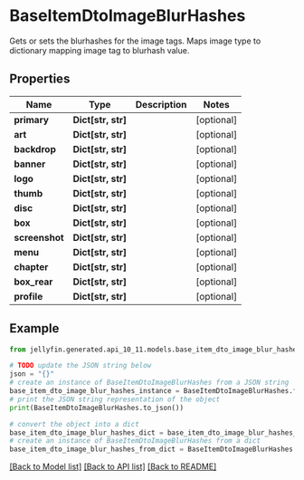 # BaseItemDtoImageBlurHashes

Gets or sets the blurhashes for the image tags.  Maps image type to dictionary mapping image tag to blurhash value.

## Properties

Name | Type | Description | Notes
------------ | ------------- | ------------- | -------------
**primary** | **Dict[str, str]** |  | [optional] 
**art** | **Dict[str, str]** |  | [optional] 
**backdrop** | **Dict[str, str]** |  | [optional] 
**banner** | **Dict[str, str]** |  | [optional] 
**logo** | **Dict[str, str]** |  | [optional] 
**thumb** | **Dict[str, str]** |  | [optional] 
**disc** | **Dict[str, str]** |  | [optional] 
**box** | **Dict[str, str]** |  | [optional] 
**screenshot** | **Dict[str, str]** |  | [optional] 
**menu** | **Dict[str, str]** |  | [optional] 
**chapter** | **Dict[str, str]** |  | [optional] 
**box_rear** | **Dict[str, str]** |  | [optional] 
**profile** | **Dict[str, str]** |  | [optional] 

## Example

```python
from jellyfin.generated.api_10_11.models.base_item_dto_image_blur_hashes import BaseItemDtoImageBlurHashes

# TODO update the JSON string below
json = "{}"
# create an instance of BaseItemDtoImageBlurHashes from a JSON string
base_item_dto_image_blur_hashes_instance = BaseItemDtoImageBlurHashes.from_json(json)
# print the JSON string representation of the object
print(BaseItemDtoImageBlurHashes.to_json())

# convert the object into a dict
base_item_dto_image_blur_hashes_dict = base_item_dto_image_blur_hashes_instance.to_dict()
# create an instance of BaseItemDtoImageBlurHashes from a dict
base_item_dto_image_blur_hashes_from_dict = BaseItemDtoImageBlurHashes.from_dict(base_item_dto_image_blur_hashes_dict)
```
[[Back to Model list]](README.md#documentation-for-models) [[Back to API list]](README.md#documentation-for-api-endpoints) [[Back to README]](README.md)


